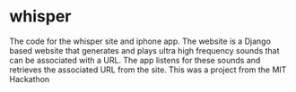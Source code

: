 whisper
=======

The code for the whisper site and iphone app. The website is a Django based website that generates and plays ultra high frequency sounds that can be associated with a URL. The app listens for these sounds and retrieves the associated URL from the site. This was a project from the MIT Hackathon
